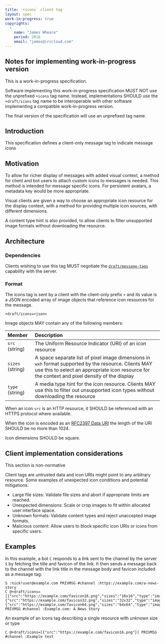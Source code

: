 ```yaml
---
title: `+icons` client tag
layout: spec
work-in-progress: true
copyrights:
  -
    name: "James Wheare"
    period: 2016
    email: "james@irccloud.com"
---
```


## Notes for implementing work-in-progress version

This is a work-in-progress specification.

Software implementing this work-in-progress specification MUST NOT use the
unprefixed `+icons` tag name. Instead, implementations SHOULD use the
`+draft/icons` tag name to be interoperable with other software
implementing a compatible work-in-progress version.

The final version of the specification will use an unprefixed tag name.

## Introduction

This specification defines a client-only message tag to indicate message icons

## Motivation

To allow for richer display of messages with added visual context, a method for client and bot users to attach custom icons to messages is needed. This method is intended for message specific icons. For persistent avatars, a metadata key would be more appropriate.

Visual clients are given a way to choose an appropriate icon resource for the display context, with a method for providing multiple icon sources, with different dimensions.

A content type hint is also provided, to allow clients to filter unsupported image formats without downloading the resource.

## Architecture

### Dependencies

Clients wishing to use this tag MUST negotiate the [`draft/message-tags`](../core/message-tags-3.3.html) capability with the server.

### Format

The icons tag is sent by a client with the client-only prefix `+` and its value is a JSON encoded array of image objects that reference icon resources for the message.

    +draft/icons=<json>

Image objects MAY contain any of the following members:

| Member           | Description |
| :--------------- | :---------- |
| `src` (string)   | The Uniform Resource Indicator (URI) of an icon resource |
| `sizes` (string) | A space separate list of pixel image dimensions in `wxh` format supported by the resource. Clients MAY use this to select an appropriate icon resource for the context and pixel density of the display |
| `type` (string)  | A media type hint for the icon resource. Clients MAY use this to filter out unsupported icon types without downloading the resource |

When an icon `src` is an HTTP resource, it SHOULD be referenced with an HTTPS protocol where available.

When the icon is encoded as an [RFC2397 Data URI](https://tools.ietf.org/html/rfc2397) the length of the URI SHOULD be no more than 1024.

Icon dimensions SHOULD be square.

## Client implementation considerations

This section is non-normative

Client tags are untrusted data and icon URIs might point to any arbitrary resource. Some examples of unexpected icon conditions and potential mitigations:

* Large file sizes: Validate file sizes and abort if appropriate limits are reached.
* Unexpected dimensions: Scale or crop images to fit within allocated user interface space.
* Unknown formats: Validate content types and reject unaccepted image formats.
* Malicious content: Allow users to block specific icon URIs or icons from specific users.

## Examples

In this example, a bot `C` responds to a link sent to the channel by the server `S` by fetching the title and favicon of the link. It then sends a message back to the channel with the link title in the message body and favicon included as a message tag:

```
S :nick!user@example.com PRIVMSG #channel :https://example.com/a-news-story
C @+draft/icons=[{"src":"https://example.com/favicon16.png","sizes":"16x16","type":"image/png"},{"src":"https://example.com/favicon32.png","sizes":"32x32","type":"image/png"},{"src":"https://example.com/favicon64.png","sizes":"64x64","type":"image/png"}] PRIVMSG #channel :Example.com: A News Story
```

An example of an icons tag describing a single resource with unknown size or type

```
C @+draft/icons=[{"src":"https://example.com/favicon16.png"}] PRIVMSG #channel :Example text
```
